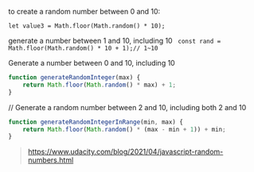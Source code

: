 to create a random number between 0 and 10:

`let value3 = Math.floor(Math.random() * 10);`

generate a number between 1 and 10, including 10 
` const rand = Math.floor(Math.random() * 10 + 1);// 1~10`


Generate a number between 0 and 10, including 10
```js
function generateRandomInteger(max) {
    return Math.floor(Math.random() * max) + 1;
}
```

// Generate a random number between 2 and 10, including both 2 and 10
```js
function generateRandomIntegerInRange(min, max) {
    return Math.floor(Math.random() * (max - min + 1)) + min;
}
```

> https://www.udacity.com/blog/2021/04/javascript-random-numbers.html